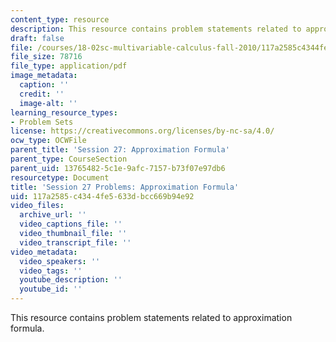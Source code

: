 ```yaml
---
content_type: resource
description: This resource contains problem statements related to approximation formula.
draft: false
file: /courses/18-02sc-multivariable-calculus-fall-2010/117a2585c4344fe5633dbcc669b94e92_MIT18_02SC_pb_26_quest.pdf
file_size: 78716
file_type: application/pdf
image_metadata:
  caption: ''
  credit: ''
  image-alt: ''
learning_resource_types:
- Problem Sets
license: https://creativecommons.org/licenses/by-nc-sa/4.0/
ocw_type: OCWFile
parent_title: 'Session 27: Approximation Formula'
parent_type: CourseSection
parent_uid: 13765482-5c1e-9afc-7157-b73f07e97db6
resourcetype: Document
title: 'Session 27 Problems: Approximation Formula'
uid: 117a2585-c434-4fe5-633d-bcc669b94e92
video_files:
  archive_url: ''
  video_captions_file: ''
  video_thumbnail_file: ''
  video_transcript_file: ''
video_metadata:
  video_speakers: ''
  video_tags: ''
  youtube_description: ''
  youtube_id: ''
---
```

This resource contains problem statements related to approximation formula.